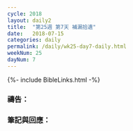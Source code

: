 ```yaml
---
cycle: 2018
layout: daily2
title:  "第25週 第7天 補漏拾遺"
date:   2018-07-15
categories: daily
permalink: /daily/wk25-day7-daily.html
weekNum: 25
dayNum: 7
---
```


{%- include BibleLinks.html -%}

### 禱告：

### 筆記與回應：
